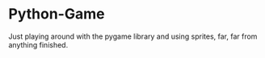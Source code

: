 # Python-Game

Just playing around with the pygame library and using sprites, far, far from anything finished.
